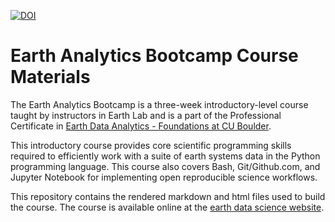 [![DOI](https://zenodo.org/badge/148345830.svg)](https://zenodo.org/badge/latestdoi/148345830)

# Earth Analytics Bootcamp Course Materials

The Earth Analytics Bootcamp is a three-week introductory-level course taught by instructors in Earth Lab and is a part of the Professional Certificate in <a href="https://www.colorado.edu/earthlab/earth-data-analytics-foundations-professional-certificate" target="_blank">Earth Data Analytics - Foundations at CU Boulder</a>. 

This introductory course provides core scientific programming skills required to efficiently work with a suite of earth systems data in the Python programming language. This course also covers Bash, Git/Github.com, and Jupyter Notebook for implementing open reproducible science workflows. 

This repository contains the rendered markdown and html files used to build the course. The course is available online at the <a href="https://www.earthdatascience.org/courses/" target="_blank">earth data science website</a>.

